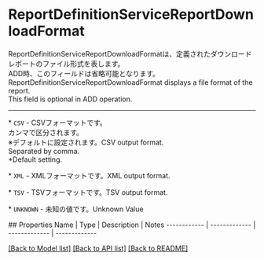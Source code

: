 # ReportDefinitionServiceReportDownloadFormat

<div lang=\"ja\">ReportDefinitionServiceReportDownloadFormatは、定義されたダウンロードレポートのファイル形式を表します。<br> ADD時、このフィールドは省略可能となります。</div> <div lang=\"en\">ReportDefinitionServiceReportDownloadFormat displays a file format of the report.<br> This field is optional in ADD operation.</div> <hr> <p>* <code>CSV</code> - <span lang=\"ja\">CSVフォーマットです。<br>カンマで区分されます。<br> ※デフォルトに設定されます。</span><span lang=\"en\">CSV output format.<br>Separated by comma.<br> *Default setting. </span></p> <p>* <code>XML</code> - <span lang=\"ja\">XMLフォーマットです。</span><span lang=\"en\">XML output format.</span></p> <p>* <code>TSV</code> - <span lang=\"ja\">TSVフォーマットです。</span><span lang=\"en\">TSV output format.</span></p> <p>* <code>UNKNOWN</code> - <span lang=\"ja\">未知の値です。</span><span lang=\"en\">Unknown Value</span></p> 
## Properties
Name | Type | Description | Notes
------------ | ------------- | ------------- | -------------

[[Back to Model list]](../README.md#documentation-for-models) [[Back to API list]](../README.md#documentation-for-api-endpoints) [[Back to README]](../README.md)


